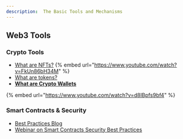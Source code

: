 ```yaml
---
description:  The Basic Tools and Mechanisms
---
```


## Web3 Tools

### Crypto Tools

* [What are NFTs?](https://www.youtube.com/watch?v=FkUn86bH34M)
{% embed url="https://www.youtube.com/watch?v=FkUn86bH34M" %}
* [What are tokens?](https://en.wikipedia.org/wiki/Security_token1)
* [**What are Crypto Wallets**](https://www.youtube.com/watch?v=d8IBpfs9bf4)

{% embed url="https://www.youtube.com/watch?v=d8IBpfs9bf4" %}


### Smart Contracts & Security

* [Best Practices Blog](https://consensys.github.io/smart-contract-best-practices/)
* [Webinar on Smart Contracts Security Best Practices](https://courses.consensys.net/courses/take/smart-contract-security/lessons/9798331-smart-contracts-security-best-practices)
